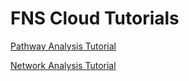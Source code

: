 # FNS Cloud Tutorials

[Pathway Analysis Tutorial](Tutorials/Pathway_analysis.md)

[Network Analysis Tutorial](Tutorials/Network_analysis.md)
